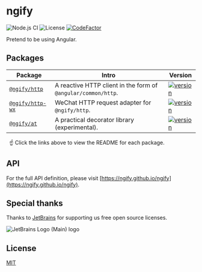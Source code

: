# ngify

![Node.js CI](https://github.com/ngify/ngify/workflows/Node.js%20CI/badge.svg)
![License](https://img.shields.io/badge/License-MIT-blue.svg)
[![CodeFactor](https://www.codefactor.io/repository/github/ngify/ngify/badge)](https://www.codefactor.io/repository/github/ngify/ngify)

Pretend to be using Angular.

## Packages

| Package                                                                       | Intro                                                         | Version                                                                                                            |
| ----------------------------------------------------------------------------- | ------------------------------------------------------------- | ------------------------------------------------------------------------------------------------------------------ |
| [`@ngify/http`](https://github.com/ngify/ngify/tree/main/packages/http)       | A reactive HTTP client in the form of `@angular/common/http`. | [![version](https://img.shields.io/npm/v/@ngify/http/latest.svg)](https://www.npmjs.com/package/@ngify/http)       |
| [`@ngify/http-wx`](https://github.com/ngify/ngify/tree/main/packages/http-wx) | WeChat HTTP request adapter for `@ngify/http`.                | [![version](https://img.shields.io/npm/v/@ngify/http-wx/latest.svg)](https://www.npmjs.com/package/@ngify/http-wx) |
| [`@ngify/at`](https://github.com/ngify/ngify/tree/main/packages/at)           | A practical decorator library (experimental).                 | [![version](https://img.shields.io/npm/v/@ngify/at/latest.svg)](https://www.npmjs.com/package/@ngify/at)           |

&nbsp; ☝️ Click the links above to view the README for each package.

## API

For the full API definition, please visit [https://ngify.github.io/ngify](https://ngify.github.io/ngify).

##  Special thanks

Thanks to [JetBrains](https://www.jetbrains.com/?from=ngify) for supporting us free open source licenses.

![JetBrains Logo (Main) logo](https://resources.jetbrains.com/storage/products/company/brand/logos/jb_beam.svg)

## License

[MIT](https://github.com/ngify/ngify/blob/main/LICENSE)
